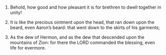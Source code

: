 1. Behold, how good and how pleasant it is for brethren to dwell
together in unity!

2. It is like the precious ointment upon the head, that ran down
upon the beard, even Aaron’s beard: that went down to the skirts of
his garments;

3. As the dew of Hermon, and as the dew that descended upon the
mountains of Zion: for there the LORD commanded the blessing, even
life for evermore.